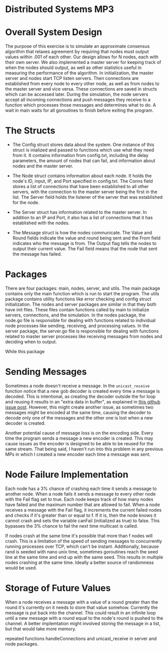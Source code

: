 # Distributed Systems MP3

# Overall System Design

The purpose of this exercise is to simulate an approximate consensus algorithm that relaxes agreement by requiring that nodes must output values within .001 of each other. Our design allows for N nodes, each with their own server. We also implemented a master server for keeping track of when the nodes should output, as well as other statistics useful in measuring the performance of the algorithm. In initialization, the master server and nodes start TCP listen servers. Then connections are established from every node to every other node, as well as from nodes to the master server and vice versa. These connections are saved in structs which can be accessed later. During the simulation, the node servers accept all incoming connections and push messages they receive to a function which processes those messages and determines what to do. A wait in main waits for all goroutines to finish before exiting the program.

# The Structs

* The Config struct stores data about the system. One instance of this struct is inialized and passed to functions which use what they need from it. It contains information from config.txt, including the delay parameters, the amount of nodes that can fail, and information about nodes and the master server.

* The Node struct contains information about each node. It holds the node's ID, input, IP, and Port specified in config.txt. The Conns field stores a list of connections that have been established to all other servers, with the connection to the master server being the first in the list. The Server field holds the listener of the server that was established for the node.

* The Server struct has information related to the master server. In addition to an IP and Port, it also has a list of connections that it has established with the nodes.

* The Message struct is how the nodes communicate. The Value and Round fields indicate the value and round being sent and the From field indicates who the message is from. The Output flag tells the nodes to output their current value. The Fail field means that the node that sent the message has failed.

# Packages

There are four packages: main, nodes, server, and utils. The main package contains only the main function which is run to start the program. The utils package contains utility functions like error checking and config struct initialization. The nodes and server packages are similar in that they both have init files. These files contain functions called by main to initialize servers, connections, and the simulation. In the nodes package, the node.go file is responsible for dealing with functions related to individual node processes like sending, receiving, and processing values. In the server package, the server.go file is responsible for dealing with functions related to master server processes like receiving messages from nodes and deciding when to output.

While this package 

# Sending Messages

Sometimes a node doesn't receive a message. In the `unicast_receive` function notice that a new gob decoder is created every time a message is decoded. This is intentional, as creating the decoder outside the for loop and reusing it results in an "extra data in buffer", as explained in [this github issue post](https://github.com/golang/go/issues/29766). However, this might create another issue, as sometimes two messages might be encoded at the same time, causing the decoder to decode only one of the messages and the other one is lost when a new decoder is created.

Another potential cause of message loss is on the encoding side. Every time the program sends a message a new encoder is created. This may cause issues as the encoder is designed to be able to be reused for the same stream. That being said, I haven't run into this problem in any previous MPs in which I created a new encoder each time a message was sent.

# Node Failure Implementation

Each node has a 3% chance of crashing each time it sends a message to another node. When a node fails it sends a message to every other node with the Fail flag set to true. Each node keeps track of how many nodes have failed and the maximum number that are allowed to fail. When a node receives a message with the Fail flag, it increments the current failed nodes and checks if it's greater than or equal to f. If it is, then the node knows it cannot crash and sets the variable canFail (initialized as true) to false. This bypasses the 3% chance to fail the next time multicast is called.

If nodes crash at the same time it's possible that more than f nodes will crash. This is a limitation of the speed of sending messages to concurrently running processes over TCP, which can't be instant. Additionally, because rand is seeded with nano unix time, sometimes goroutines reach the seed line at the same time and end up with the same seed. This results in multiple nodes crashing at the same time. Ideally a better source of randomness would be used.

# Storage of Future Values

When a node receives a message with a value of a round greater than the round it's currently on it needs to store that value somehow. Currently the message is put back into the channel. This could result in an infinite loop until a new message with a round equal to the node's round is pushed to the channel. A better implemtation might involved storing the message in a list, but that would take more memory.

repeated functions handleConnections and unicast_receive in server and node packages.

